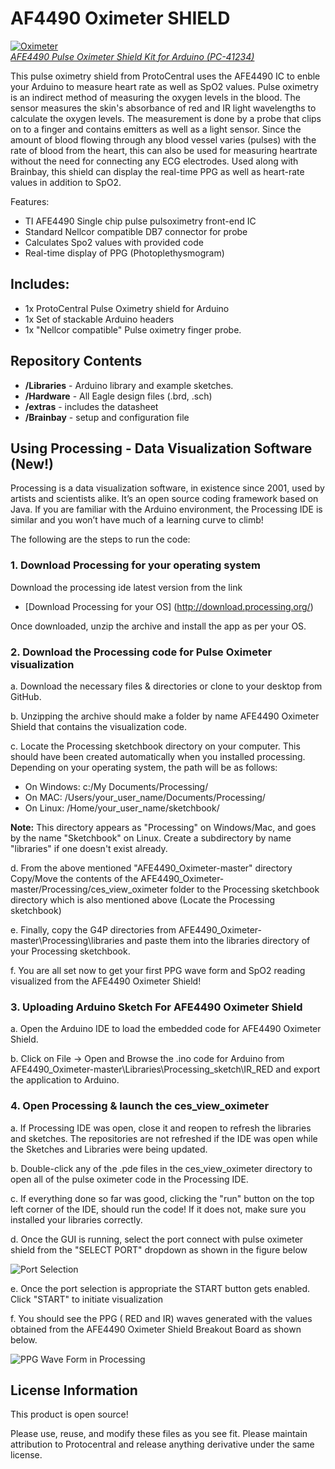 AF4490 Oximeter SHIELD 
================================
[![Oximeter](https://www.protocentral.com/3782-thickbox_default/afe4490-pulse-oximeter-shield-kit-for-arduino.jpg)  
*AFE4490 Pulse Oximeter Shield Kit for Arduino (PC-41234)*](https://www.protocentral.com/biomedical/996-afe4490-pulse-oximeter-shield-kit-for-arduino-642078949425.html)

This pulse oximetry shield from ProtoCentral uses the AFE4490 IC to enble your Arduino to measure heart rate as well as SpO2 values.
Pulse oximetry is an indirect method of measuring the oxygen levels in the blood. The sensor measures the skin's absorbance of red and IR light wavelengths to calculate the oxygen levels. The measurement is done by a probe that clips on to a finger and contains emitters as well as a light sensor.
Since the amount of blood flowing through any blood vessel varies (pulses) with the rate of blood from the heart, this can also be used for measuring heartrate without the need for connecting any ECG electrodes. 
Used along with Brainbay, this shield can display the real-time PPG as well as heart-rate values in addition to SpO2.

Features:
* TI AFE4490 Single chip pulse pulsoximetry front-end IC
* Standard Nellcor compatible DB7 connector for probe
* Calculates Spo2 values with provided code
* Real-time display of PPG (Photoplethysmogram)

Includes:
----------
* 1x ProtoCentral Pulse Oximetry shield for Arduino
* 1x Set of stackable Arduino headers
* 1x "Nellcor compatible" Pulse oximetry finger probe. 

Repository Contents
-------------------
* **/Libraries** - Arduino library and example sketches.
* **/Hardware** - All Eagle design files (.brd, .sch)
* **/extras** - includes the datasheet
* **/Brainbay** - setup  and configuration file
 
Using Processing - Data Visualization Software (New!)
-----------------------------------------------------
 Processing is a data visualization software, in existence since 2001, used by artists and scientists alike. It’s an open source coding framework based on Java. If you are familiar with the Arduino environment, the Processing IDE is similar and you won’t have much of a learning curve to climb!
 
 The following are the steps to run the code:

### 1. Download Processing for your operating system

 Download the processing ide latest version from the link

* [Download Processing for your OS] (http://download.processing.org/)

Once downloaded, unzip the archive and install the app as per your OS.

### 2. Download the Processing code for Pulse Oximeter visualization

 a. Download the necessary files & directories or clone to your desktop from GitHub.

 b. Unzipping the archive should make a folder by name AFE4490 Oximeter Shield that contains the visualization code.

 c. Locate the Processing sketchbook directory on your computer. This should have been created automatically when you installed processing. Depending on your operating system, the path will be as follows:

* On Windows: c:/My Documents/Processing/
* On MAC: /Users/your_user_name/Documents/Processing/
* On Linux: /Home/your_user_name/sketchbook/

**Note:** This directory appears as "Processing" on Windows/Mac, and goes by the name "Sketchbook" on Linux. Create a subdirectory by name "libraries" if one doesn't exist already.

 d. From the above mentioned "AFE4490_Oximeter-master" directory Copy/Move the contents of the AFE4490_Oximeter-master/Processing/ces_view_oximeter folder to the Processing sketchbook directory which is also mentioned above (Locate the Processing sketchbook)

 e. Finally, copy the G4P directories from AFE4490_Oximeter-master\Processing\libraries and paste them into the libraries directory of your Processing sketchbook.

 f. You are all set now to get your first PPG wave form and SpO2 reading visualized from the AFE4490 Oximeter Shield!

### 3. Uploading Arduino Sketch For AFE4490 Oximeter Shield

 a. Open the Arduino IDE to load the embedded code for AFE4490 Oximeter Shield.

 b. Click on File -> Open and Browse the .ino code for Arduino from AFE4490_Oximeter-master\Libraries\Processing_sketch\IR_RED and export the application to Arduino.

### 4. Open Processing & launch the ces_view_oximeter

 a. If Processing IDE was open, close it and reopen to refresh the libraries and sketches. The repositories are not refreshed if the IDE was open while the Sketches and Libraries were being updated.

 b. Double-click any of the .pde files in the ces_view_oximeter directory to open all of the pulse oximeter code in the Processing IDE.

 c. If everything done so far was good, clicking the "run" button on the top left corner of the IDE, should run the code! If it does not, make sure you installed your libraries correctly.

 d. Once the GUI is running, select the port connect with pulse oximeter shield from the "SELECT PORT" dropdown as shown in the figure below

![Port Selection](https://github.com/Protocentral/AFE4400_Oximeter/blob/master/Processing/Final%20Output/Port-Selection.png)

 e. Once the port selection is appropriate the START button gets enabled. Click "START" to initiate visualization

 f. You should see the PPG ( RED and IR) waves generated with the values obtained from the AFE4490 Oximeter Shield Breakout Board as shown below.

![PPG Wave Form in Processing](https://github.com/Protocentral/AFE4400_Oximeter/blob/master/Processing/Final%20Output/PPG-Generated.png)


License Information
-------------------
This product is open source!

Please use, reuse, and modify these files as you see fit. Please maintain attribution to Protocentral and release anything derivative under the same license.
